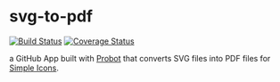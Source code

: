 # svg-to-pdf

[![Build Status](https://travis-ci.org/simple-icons/svg-to-pdf-bot.svg?branch=master)](https://travis-ci.org/simple-icons/svg-to-pdf-bot)
[![Coverage Status](https://codecov.io/gh/simple-icons/svg-to-pdf-bot/branch/master/graph/badge.svg)](https://codecov.io/gh/simple-icons/svg-to-pdf-bot)

a GitHub App built with [Probot](https://github.com/probot/probot) that converts SVG files into PDF files for [Simple Icons](https://github.com/simple-icons/simple-icons).
